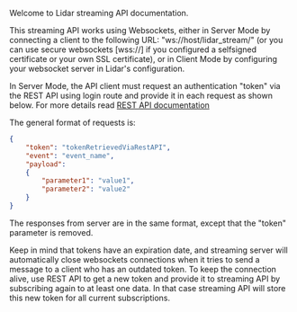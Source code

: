 Welcome to Lidar streaming API documentation.

This streaming API works using Websockets, either in Server Mode by connecting a client to the following URL: "ws://host/lidar_stream/" (or you can use secure websockets [wss://] if you configured a selfsigned certificate or your own SSL certificate), or in Client Mode by configuring your websocket server in Lidar's configuration.

In Server Mode, the API client must request an authentication "token" via the REST API using login route and provide it in each request as shown below. For more details read [REST API documentation](../doc)

The general format of requests is:

```json
{
    "token": "tokenRetrievedViaRestAPI",
    "event": "event_name",
    "payload":
    {
        "parameter1": "value1",
        "parameter2": "value2"
    }
}
```

The responses from server are in the same format, except that the "token" parameter is removed.

Keep in mind that tokens have an expiration date, and streaming server will automatically close websockets connections when it tries to send a message to a client who has an outdated token. To keep the connection alive, use REST API to get a new token and provide it to streaming API by subscribing again to at least one data. In that case streaming API will store this new token for all current subscriptions.
